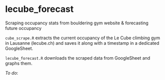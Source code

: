 # lecube_forecast
Scraping occupancy stats from bouldering gym website &amp; forecasting future occupancy

`cube_scrape.R` extracts the current occupancy of the Le Cube climbing gym in Lausanne (lecube.ch) and saves it along with a timestamp in a dedicated GoogleSheet.

`lecube_forecast.R` downloads the scraped data from GoogleSheet and graphs them.

*To do*:
